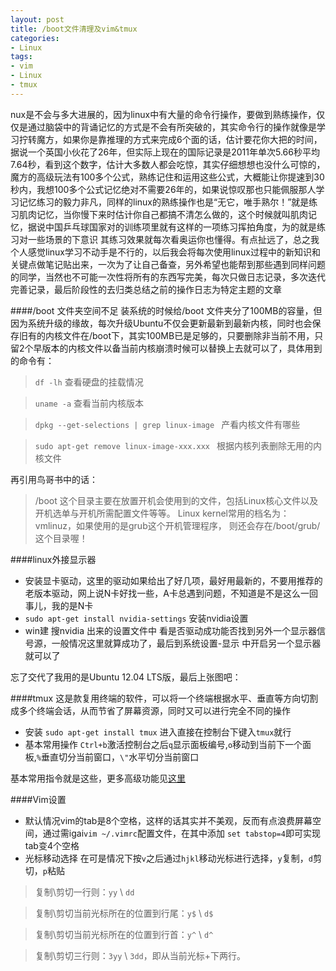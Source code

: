 ```yaml
---
layout: post
title: /boot文件清理及vim&tmux
categories: 
- Linux
tags:
- vim
- Linux
- tmux
---
```


nux是不会与多大进展的，因为linux中有大量的命令行操作，要做到熟练操作，仅仅是通过脑袋中的背诵记忆的方式是不会有所突破的，其实命令行的操作就像是学习拧转魔方，如果你是靠推理的方式来完成6个面的话，估计要花你大把的时间，据说一个英国小伙花了26年，但实际上现在的国际记录是2011年单次5.66秒平均7.64秒，看到这个数字，估计大多数人都会吃惊，其实仔细想想也没什么可惊的，魔方的高级玩法有100多个公式，熟练记住和运用这些公式，大概能让你提速到30秒内，我想100多个公式记忆绝对不需要26年的，如果说惊叹那也只能佩服那人学习记忆练习的毅力非凡，同样的linux的熟练操作也是“无它，唯手熟尔！”就是练习肌肉记忆，当你慢下来时估计你自己都搞不清怎么做的，这个时候就叫肌肉记忆，据说中国乒乓球国家对的训练项里就有这样的一项练习挥拍角度，为的就是练习对一些场景的下意识 其练习效果就每次看奥运你也懂得。有点扯远了，总之我个人感觉linux学习不动手是不行的，以后我会将每次使用linux过程中的新知识和关键点做笔记贴出来，一次为了让自己备查，另外希望也能帮到那些遇到同样问题的同学，当然也不可能一次性将所有的东西写完美，每次只做日志记录，多次迭代完善记录，最后阶段性的去归类总结之前的操作日志为特定主题的文章

####/boot 文件夹空间不足
装系统的时候给/boot 文件夹分了100MB的容量，但因为系统升级的缘故，每次升级Ubuntu不仅会更新最新到最新内核，同时也会保存旧有的内核文件在/boot下，其实100MB已是足够的，只要删除非当前不用，只留2个早版本的内核文件以备当前内核崩溃时候可以替换上去就可以了，具体用到的命令有：

> `df -lh` 查看硬盘的挂载情况

> `uname -a` 查看当前内核版本

> `dpkg --get-selections | grep linux-image ` 产看内核文件有哪些

> `sudo apt-get remove linux-image-xxx.xxx ` 根据内核列表删除无用的内核文件

再引用鸟哥书中的话：
>/boot 这个目录主要在放置开机会使用到的文件，包括Linux核心文件以及开机选单与开机所需配置文件等等。 Linux kernel常用的档名为：vmlinuz，如果使用的是grub这个开机管理程序， 则还会存在/boot/grub/这个目录喔！

####linux外接显示器
+ 安装显卡驱动，这里的驱动如果给出了好几项，最好用最新的，不要用推荐的老版本驱动，网上说N卡好找一些，A卡总遇到问题，不知道是不是这么一回事儿，我的是N卡
+ `sudo apt-get install nvidia-settings` 安装nvidia设置
+ win建 搜nvidia 出来的设置文件中 看是否驱动成功能否找到另外一个显示器信号源，一般情况这里就算成功了，最后到系统设置-显示 中开启另一个显示器就可以了

忘了交代了我用的是Ubuntu 12.04 LTS版，最后上张图吧：


####tmux
这是款复用终端的软件，可以将一个终端根据水平、垂直等方向切割成多个终端会话，从而节省了屏幕资源，同时又可以进行完全不同的操作

+ 安装 `sudo apt-get install tmux` 进入直接在控制台下键入`tmux`就行
+ 基本常用操作 `Ctrl+b`激活控制台之后`q`显示面板编号,`o`移动到当前下一个面板,`%`垂直切分当前窗口，`\"`水平切分当前窗口

基本常用指令就是这些，更多高级功能见[这里](http://baike.baidu.com/view/9065064.htm)

####Vim设置
+ 默认情况vim的tab是8个空格，这样的话其实并不美观，反而有点浪费屏幕空间，通过需igai`vim ~/.vimrc`配置文件，在其中添加 `set tabstop=4`即可实现tab变4个空格
+ 光标移动选择 在可是情况下按`v`之后通过`hjkl`移动光标进行选择，`y`复制，`d`剪切，`p`粘贴

> 复制\剪切一行则：`yy` \ `dd`

> 复制\剪切当前光标所在的位置到行尾：`y$` \ `d$`

> 复制\剪切当前光标所在的位置到行首：`y^` \ `d^`

> 复制\剪切三行则：`3yy` \ `3dd`，即从当前光标+下两行。



